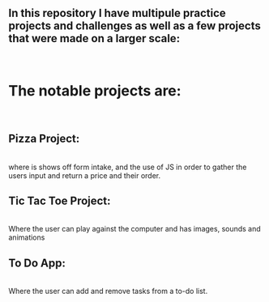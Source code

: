 <h2>In this repository I have multipule practice projects and challenges as well as a few projects that were made on a larger scale:</h2>
<br>
<h1>The notable projects are:</h1>
<br>
<h2>Pizza Project:</h2> 
<br>
where is shows off form intake, and the use of JS in order to gather the users input and return a price and their order.
<br>
<h2>Tic Tac Toe Project:</h2> 
<br>
Where the user can play against the computer and has images, sounds and animations
<br>
<h2>To Do App:</h2>
<br>
Where the user can add and remove tasks from a to-do list.

